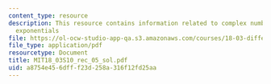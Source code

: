 ```yaml
---
content_type: resource
description: This resource contains information related to complex numbers and complex
  exponentials
file: https://ol-ocw-studio-app-qa.s3.amazonaws.com/courses/18-03-differential-equations-spring-2010/a8754e456dfff23d258a316f12fd25aa_MIT18_03S10_rec_05_sol.pdf
file_type: application/pdf
resourcetype: Document
title: MIT18_03S10_rec_05_sol.pdf
uid: a8754e45-6dff-f23d-258a-316f12fd25aa
---
```

